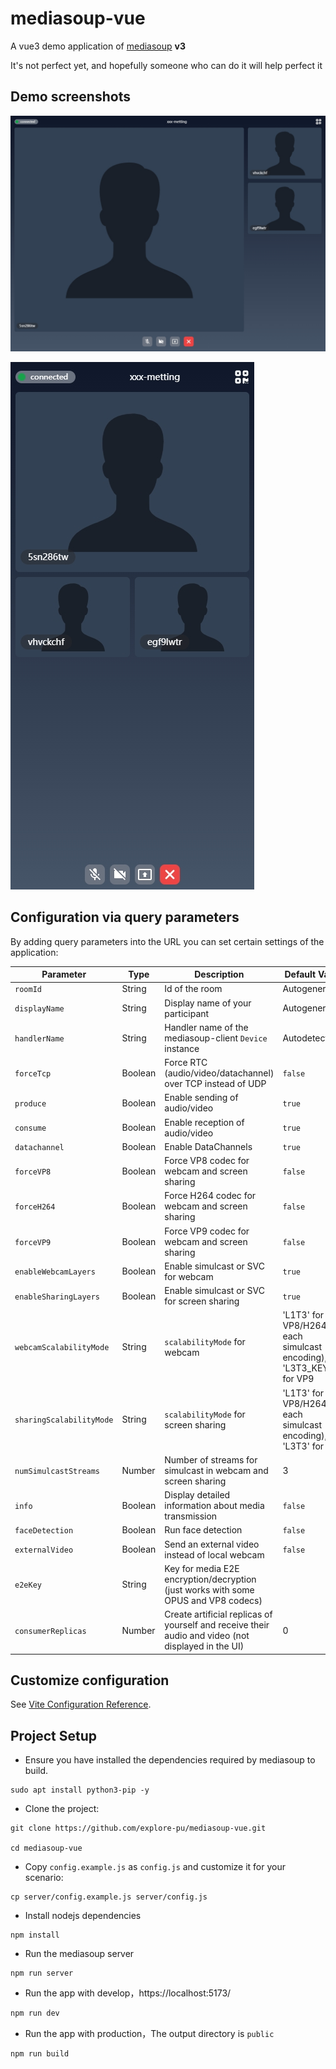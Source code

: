 # mediasoup-vue

A vue3 demo application of [mediasoup](https://mediasoup.org) **v3**

It's not perfect yet, and hopefully someone who can do it will help perfect it

## Demo screenshots

![PC](resources/assets/pc.png)

![Mobile](resources/assets/mobile.png)

## Configuration via query parameters

By adding query parameters into the URL you can set certain settings of the application:

| Parameter          | Type    | Description          | Default Value |
| ------------------ | ------- | -------------------- | ------------- |
| `roomId`           | String  | Id of the room      | Autogenerated  |
| `displayName`      | String  | Display name of your participant | Autogenerated |
| `handlerName`      | String  | Handler name of the mediasoup-client `Device` instance | Autodetected |
| `forceTcp`         | Boolean | Force RTC (audio/video/datachannel) over TCP instead of UDP | `false` |
| `produce`          | Boolean | Enable sending of audio/video | `true`  |
| `consume`          | Boolean | Enable reception of audio/video | `true` |
| `datachannel`      | Boolean | Enable DataChannels | `true` |
| `forceVP8`        | Boolean | Force VP8 codec for webcam and screen sharing | `false` |
| `forceH264`        | Boolean | Force H264 codec for webcam and screen sharing | `false` |
| `forceVP9`        | Boolean | Force VP9 codec for webcam and screen sharing | `false` |
| `enableWebcamLayers` | Boolean | Enable simulcast or SVC for webcam | `true` |
| `enableSharingLayers` | Boolean | Enable simulcast or SVC for screen sharing | `true` |
| `webcamScalabilityMode` | String | `scalabilityMode` for webcam | 'L1T3' for VP8/H264 (in each simulcast encoding), 'L3T3_KEY' for VP9 |
| `sharingScalabilityMode` | String | `scalabilityMode` for screen sharing | 'L1T3' for VP8/H264 (in each simulcast encoding), 'L3T3' for VP9 |
| `numSimulcastStreams` | Number | Number of streams for simulcast in webcam and screen sharing | 3 |
| `info`             | Boolean | Display detailed information about media transmission | `false` |
| `faceDetection`    | Boolean | Run face detection | `false` |
| `externalVideo`    | Boolean | Send an external video instead of local webcam | `false` |
| `e2eKey`           | String | Key for media E2E encryption/decryption (just works with some OPUS and VP8 codecs) | |
| `consumerReplicas` | Number | Create artificial replicas of yourself and receive their audio and video (not displayed in the UI) | 0 |

## Customize configuration

See [Vite Configuration Reference](https://vite.dev/config/).

## Project Setup

- Ensure you have installed the dependencies required by mediasoup to build.

```shell
sudo apt install python3-pip -y
```

- Clone the project:

```shell
git clone https://github.com/explore-pu/mediasoup-vue.git

cd mediasoup-vue
```

- Copy `config.example.js` as `config.js` and customize it for your scenario:

```shell
cp server/config.example.js server/config.js
```

- Install nodejs dependencies

```shell
npm install
```

- Run the mediasoup server

```shell
npm run server
```

- Run the app with develop，https://localhost:5173/

```sh
npm run dev
```

- Run the app with production，The output directory is `public`

```sh
npm run build
```
